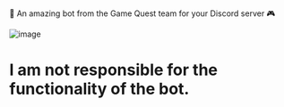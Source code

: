 🎯 An amazing bot from the Game Quest team for your Discord server 🎮

![image](https://github.com/AndreMuhamed/Game_Quest/assets/128980327/3ca9c1f9-0da9-4315-877e-28f1a450169f)


# I am not responsible for the functionality of the bot.

